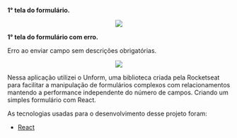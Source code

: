  <strong>1° tela do formulário.</strong>


<p align="center">
<img src="https://uploaddeimagens.com.br/images/002/586/708/original/unform1.PNG?1586802753">
</p>

 <strong>1° tela do formulário com erro.</strong>
 <p> Erro ao enviar campo sem descrições obrigatórias.</p> 


<p align="center">
<img src="https://uploaddeimagens.com.br/images/002/586/713/original/unform2.PNG?1586802851">
</p>
<p> Nessa aplicação utilizei o Unform, uma biblioteca criada pela Rocketseat para facilitar a manipulação de formulários complexos com relacionamentos mantendo a performance independente do número de campos. Criando um simples formulário com React. </p> 

<P> As tecnologias usadas para o desenvolvimento desse projeto foram:</p>

 - <a href="https://pt-br.reactjs.org/"> React </a> 
